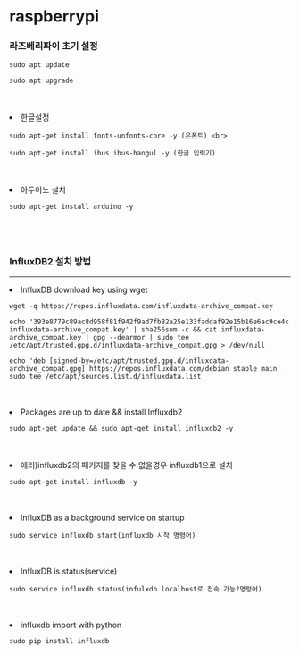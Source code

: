 # raspberrypi
<h3>라즈베리파이 초기 설정</h3>
    
    sudo apt update
  
    sudo apt upgrade
    
<br>
<br>
<li>
  한글설정
</li>

    sudo apt-get install fonts-unfonts-core -y (은폰트) <br>

    sudo apt-get install ibus ibus-hangul -y (한글 입력기)

<br>
<br>

<li>
  아두이노 설치
</li>

    sudo apt-get install arduino -y

<br>
<br>

## <h3>InfluxDB2 설치 방법</h3>
<hr>
<li>
  InfluxDB download key using wget
</li>

    wget -q https://repos.influxdata.com/influxdata-archive_compat.key
  
    echo '393e8779c89ac8d958f81f942f9ad7fb82a25e133faddaf92e15b16e6ac9ce4c influxdata-archive_compat.key' | sha256sum -c && cat influxdata-archive_compat.key | gpg --dearmor | sudo tee 
    /etc/apt/trusted.gpg.d/influxdata-archive_compat.gpg > /dev/null
  
    echo 'deb [signed-by=/etc/apt/trusted.gpg.d/influxdata-archive_compat.gpg] https://repos.influxdata.com/debian stable main' | sudo tee /etc/apt/sources.list.d/influxdata.list

<br>
<br>

<li>Packages are up to date && install Influxdb2</li>

    sudo apt-get update && sudo apt-get install influxdb2 -y

<br>
<br>

<li>에러)influxdb2의 패키지를 찾을 수 없을경우 influxdb1으로 설치</li>

    sudo apt-get install influxdb -y

<br>
<br>

<li>InfluxDB as a background service on startup</li>

    sudo service influxdb start(influxdb 시작 명령어)

<br>
<br>

<li>InfluxDB is status(service)</li>

    sudo service influxdb status(infulxdb localhost로 접속 가능?명렁어)

<br>
<br>

<li>influxdb import with python</li>

    sudo pip install influxdb
